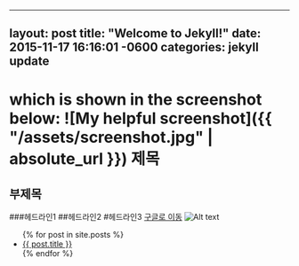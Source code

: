 
---
layout: post
title:  "Welcome to Jekyll!"
date:   2015-11-17 16:16:01 -0600
categories: jekyll update
---

which is shown in the screenshot below:
![My helpful screenshot]({{ "/assets/screenshot.jpg" | absolute_url }})
제목
===
부제목
---
###헤드라인1
##헤드라인2
#헤드라인3
[구글로 이동](https://google.com)
![Alt text](/images/logo.png)
<ul>
  {% for post in site.posts %}
    <li>
      <a href="{{ post.url }}">{{ post.title }}</a>
    </li>
  {% endfor %}
</ul>
